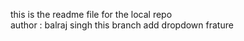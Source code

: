 this is the readme file for the local repo
<br>
author : balraj singh
this branch add dropdown frature